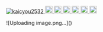 <p align="left">
  <a href="https://github.com/kaicyou2532/kaicyou2532/">
    <img src="https://komarev.com/ghpvc/?username=kaicyou2532" alt="kaicyou2532" />
  </a>
  <a href="http://twitter.com/kaicyou2532">
    <img height="20" src="https://img.shields.io/twitter/follow/kaicyou2532?label=Twitter&logo=twitter&style=flat" />
  </a>
  <a href="https://github.com/kaicyou2532">
    <img height="20" src="https://img.shields.io/github/followers/kaicyou2532?label=follow&logo=github&style=flat" />
  </a>
  <a href="https://www.reddit.com/user/kaicyou2532">
    <img height="20" src="https://img.shields.io/reddit/user-karma/combined/kaicyou2532?label=Reddit&logo=reddit&style=flat" />
  </a>
  <a href="https://stackoverflow.com/users/5720201/kaicyou2532">
    <img height="20" src="https://img.shields.io/stackexchange/stackoverflow/r/5720201?label=StackOverflow&logo=stack-overflow&style=flat" />
  </a>
  <a href="http://qiita.com/kaicyou2532">
    <img height="20" src="https://qiita-badge.apiapi.app/s/kaicyou2532/posts.svg" />
  </a>
  <//qiita.com/kaicyou2532">
    <img height="20" src="https://qiita-badge.apiapi.app/s/kaicyou2532/contributions.svg" />
  </a>
</p>
![Uploading image.png…]()

